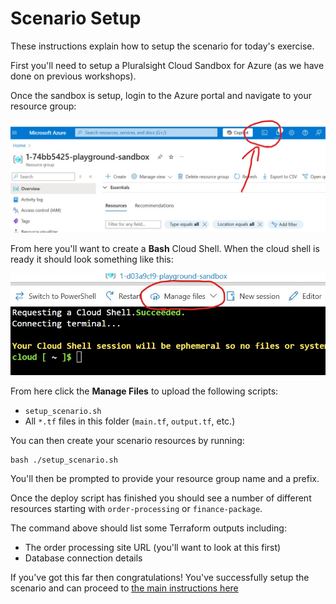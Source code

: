 # Scenario Setup

These instructions explain how to setup the scenario for today's exercise.

First you'll need to setup a Pluralsight Cloud Sandbox for Azure (as we have done on previous workshops).

Once the sandbox is setup, login to the Azure portal and navigate to your resource group:

![Cloud Shell](../images/cloud_shell_button.jpg)

From here you'll want to create a **Bash** Cloud Shell. When the cloud shell is ready it should look something like this:

![Manage Files](../images/manage_files_cloud_shell.jpg)

From here click the **Manage Files** to upload the following scripts:
* `setup_scenario.sh`
* All `*.tf` files in this folder (`main.tf`, `output.tf`, etc.)

You can then create your scenario resources by running:
```
bash ./setup_scenario.sh
```

You'll then be prompted to provide your resource group name and a prefix.

Once the deploy script has finished you should see a number of different resources starting with `order-processing` or `finance-package`.

The command above should list some Terraform outputs including:
* The order processing site URL (you'll want to look at this first)
* Database connection details

If you've got this far then congratulations! You've successfully setup the scenario and can proceed to [the main instructions here](../workshop_instructions.md)